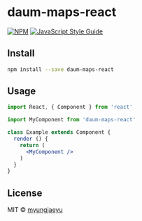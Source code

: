 # daum-maps-react

> 

[![NPM](https://img.shields.io/npm/v/daum-maps-react.svg)](https://www.npmjs.com/package/daum-maps-react) [![JavaScript Style Guide](https://img.shields.io/badge/code_style-standard-brightgreen.svg)](https://standardjs.com)

## Install

```bash
npm install --save daum-maps-react
```

## Usage

```jsx
import React, { Component } from 'react'

import MyComponent from 'daum-maps-react'

class Example extends Component {
  render () {
    return (
      <MyComponent />
    )
  }
}
```

## License

MIT © [myungjaeyu](https://github.com/myungjaeyu)
